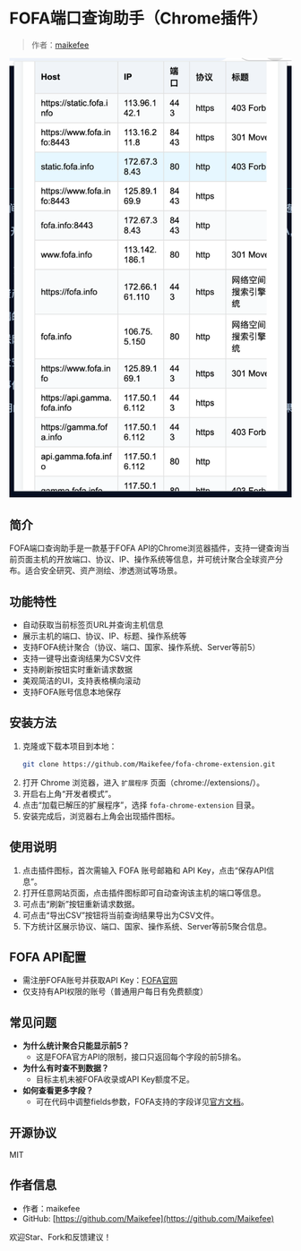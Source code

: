 # FOFA端口查询助手（Chrome插件）

> 作者：[maikefee](https://github.com/Maikefee)

![插件界面截图](./1.png)

## 简介

FOFA端口查询助手是一款基于FOFA API的Chrome浏览器插件，支持一键查询当前页面主机的开放端口、协议、IP、操作系统等信息，并可统计聚合全球资产分布。适合安全研究、资产测绘、渗透测试等场景。

## 功能特性
- 自动获取当前标签页URL并查询主机信息
- 展示主机的端口、协议、IP、标题、操作系统等
- 支持FOFA统计聚合（协议、端口、国家、操作系统、Server等前5）
- 支持一键导出查询结果为CSV文件
- 支持刷新按钮实时重新请求数据
- 美观简洁的UI，支持表格横向滚动
- 支持FOFA账号信息本地保存

## 安装方法
1. 克隆或下载本项目到本地：
   ```bash
   git clone https://github.com/Maikefee/fofa-chrome-extension.git
   ```
2. 打开 Chrome 浏览器，进入 `扩展程序` 页面（chrome://extensions/）。
3. 开启右上角“开发者模式”。
4. 点击“加载已解压的扩展程序”，选择 `fofa-chrome-extension` 目录。
5. 安装完成后，浏览器右上角会出现插件图标。

## 使用说明
1. 点击插件图标，首次需输入 FOFA 账号邮箱和 API Key，点击“保存API信息”。
2. 打开任意网站页面，点击插件图标即可自动查询该主机的端口等信息。
3. 可点击“刷新”按钮重新请求数据。
4. 可点击“导出CSV”按钮将当前查询结果导出为CSV文件。
5. 下方统计区展示协议、端口、国家、操作系统、Server等前5聚合信息。

## FOFA API配置
- 需注册FOFA账号并获取API Key：[FOFA官网](https://fofa.info/)
- 仅支持有API权限的账号（普通用户每日有免费额度）

## 常见问题
- **为什么统计聚合只能显示前5？**
  - 这是FOFA官方API的限制，接口只返回每个字段的前5排名。
- **为什么有时查不到数据？**
  - 目标主机未被FOFA收录或API Key额度不足。
- **如何查看更多字段？**
  - 可在代码中调整fields参数，FOFA支持的字段详见[官方文档](https://fofa.info/api)。

## 开源协议
MIT

## 作者信息
- 作者：maikefee
- GitHub: [https://github.com/Maikefee](https://github.com/Maikefee)

欢迎Star、Fork和反馈建议！ 